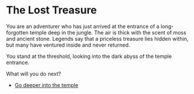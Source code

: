 # The Lost Treasure

You are an adventurer who has just arrived at the entrance of a long-forgotten temple deep in the jungle. The air is thick with the scent of moss and ancient stone. Legends say that a priceless treasure lies hidden within, but many have ventured inside and never returned.

You stand at the threshold, looking into the dark abyss of the temple entrance.

What will you do next?

- [Go deeper into the temple](deeper-temple.md)

